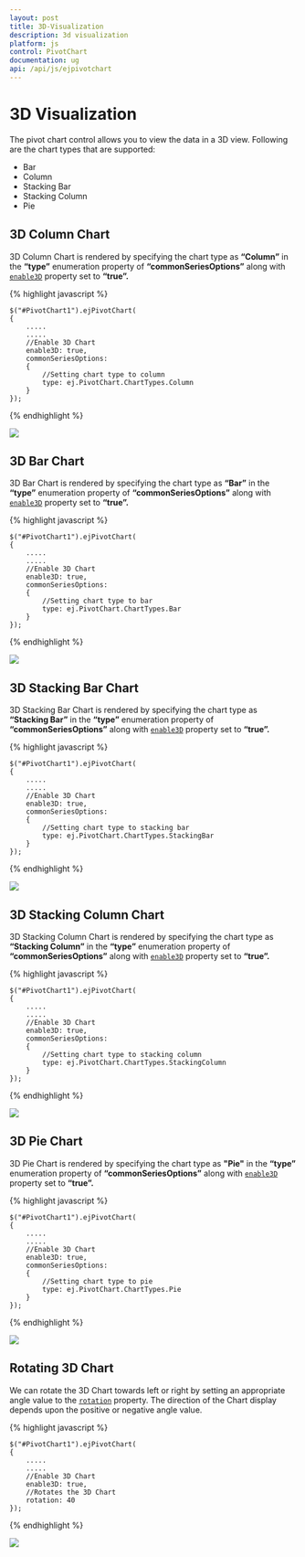 ```yaml
---
layout: post
title: 3D-Visualization
description: 3d visualization
platform: js
control: PivotChart
documentation: ug
api: /api/js/ejpivotchart
---
```


# 3D Visualization

The pivot chart control allows you to view the data in a 3D view. Following are the chart types that are supported:

* Bar
* Column
* Stacking Bar
* Stacking Column
* Pie

## 3D Column Chart

3D Column Chart is rendered by specifying the chart type as **“Column”** in the **“type”** enumeration property of **“commonSeriesOptions”** along with [`enable3D`](/api/js/ejchart#members:enable3d) property set to **“true”.**

{% highlight javascript %}

    $("#PivotChart1").ejPivotChart(
    {
        .....
        .....
        //Enable 3D Chart
        enable3D: true,
        commonSeriesOptions:
        {
            //Setting chart type to column
            type: ej.PivotChart.ChartTypes.Column
        }
    });
{% endhighlight %}

![](3D-Visualization_images/3DColumnChart.png)

## 3D Bar Chart

3D Bar Chart is rendered by specifying the chart type as **“Bar”** in the **“type”** enumeration property of **“commonSeriesOptions”** along with  [`enable3D`](/api/js/ejchart#members:enable3d) property set to **“true”.**

{% highlight javascript %}

    $("#PivotChart1").ejPivotChart(
    {
        .....
        .....
        //Enable 3D Chart
        enable3D: true,
        commonSeriesOptions:
        {
            //Setting chart type to bar
            type: ej.PivotChart.ChartTypes.Bar
        }
    });
{% endhighlight %}

![](3D-Visualization_images/3DBarChart.png)

## 3D Stacking Bar Chart
3D Stacking Bar Chart is rendered by specifying the chart type as **“Stacking Bar”** in the **“type”** enumeration property of **“commonSeriesOptions”** along with [`enable3D`](/api/js/ejchart#members:enable3d) property set to **“true”.**

{% highlight javascript %}

    $("#PivotChart1").ejPivotChart(
    {
        .....
        .....
        //Enable 3D Chart
        enable3D: true,
        commonSeriesOptions:
        {
            //Setting chart type to stacking bar
            type: ej.PivotChart.ChartTypes.StackingBar
        }
    });
{% endhighlight %}

![](3D-Visualization_images/3DStackingBarChart.png)

## 3D Stacking Column Chart
3D Stacking Column Chart is rendered by specifying the chart type as **“Stacking Column”** in the **“type”** enumeration property of **“commonSeriesOptions”** along with [`enable3D`](/api/js/ejchart#members:enable3d) property set to **“true”.**

{% highlight javascript %}

    $("#PivotChart1").ejPivotChart(
    {
        .....
        .....
        //Enable 3D Chart
        enable3D: true,
        commonSeriesOptions:
        {
            //Setting chart type to stacking column
            type: ej.PivotChart.ChartTypes.StackingColumn
        }
    });
{% endhighlight %}

![](3D-Visualization_images/3DStackingColumnChart.png)

## 3D Pie Chart
3D Pie Chart is rendered by specifying the chart type as **"Pie"** in the **“type”** enumeration property of **“commonSeriesOptions”** along with [`enable3D`](/api/js/ejchart#members:enable3d) property set to **“true”.**

{% highlight javascript %}

    $("#PivotChart1").ejPivotChart(
    {
        .....
        .....
        //Enable 3D Chart
        enable3D: true,
        commonSeriesOptions:
        {
            //Setting chart type to pie
            type: ej.PivotChart.ChartTypes.Pie
        }
    });
{% endhighlight %}   

![](3D-Visualization_images/3DPieChart.png)

## Rotating 3D Chart
We can rotate the 3D Chart towards left or right by setting an appropriate angle value to the [`rotation`](/api/js/ejchart#members:rotation) property. The direction of the Chart display depends upon the positive or negative angle value.

{% highlight javascript %}

    $("#PivotChart1").ejPivotChart(
    {
        .....
        .....
        //Enable 3D Chart
        enable3D: true,
        //Rotates the 3D Chart
        rotation: 40
    });

{% endhighlight %} 

![](3D-Visualization_images/Rotating3DChart.png)